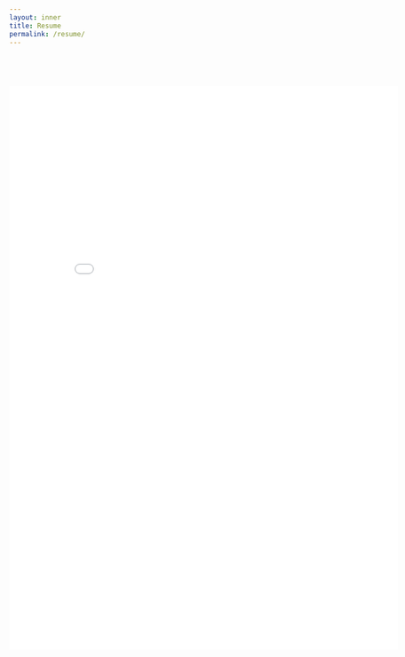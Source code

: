 ```yaml
---
layout: inner
title: Resume
permalink: /resume/
---
```

## <br>
<html lang="en" style="width:100%; height:100%;">
<head>
  <meta http-equiv="content-type" content="text/html; charset=utf-8">
  <title>Resume</title>
</head>
  <div align="center">
  	<embed src="/img/sebrod-resume.pdf" width="700px" height="1015px" />
  </div>
</html>

